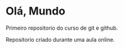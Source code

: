 # Olá, Mundo
 Primeiro repositorio do curso de git e github.
 
 Repositorio criado durante uma aula online.
